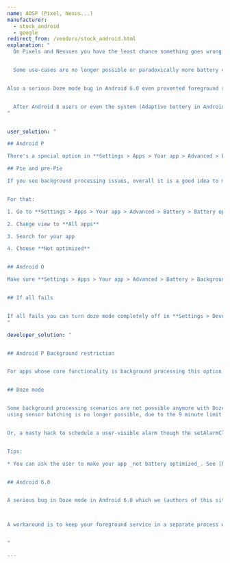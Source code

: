 ```yaml
---
name: AOSP (Pixel, Nexus...)
manufacturer:
  - stock_android
  - google
redirect_from: /vendors/stock_android.html
explanation: "
  On Pixels and Nexuses you have the least chance something goes wrong with background processing, but still there are several places to look at!


  Some use-cases are no longer possible or paradoxically more battery consuming (e.g. gathering sensor data through sensor batching,see [Solution for developers](#dev-solution)) with the introduction of [Doze mode](https://developer.android.com/training/monitoring-device-state/doze-standby) in Android 6+ and you may need to opt the app out of battery optimizations to make it work properly.


Also a serious Doze mode bug in Android 6.0 even prevented foreground services to do their job (see [Solution for devs](#dev-solution) for workaround), but luckily this was fixed in 7.0.


  After Android 8 users or even the system (Adaptive battery in Android 9) can decide to prevent your apps' background processes from working and you may need to check the Background restrictions (or limits) option in your phone settings.
"


user_solution: "

## Android P

There's a special option in **Settings > Apps > Your app > Advanced > Battery > Background restrictions**. If users accidentally enable this option, it will break their apps. And users do enable that option!

## Pie and pre-Pie

If you see background processing issues, overall it is a good idea to make your app _not battery optimized_ to ensure it gets the freedom it needs to perform in the background.


For that:

1. Go to **Settings > Apps > Your app > Advanced > Battery > Battery optimization**

2. Change view to **All apps**

3. Search for your app

4. Choose **Not optimized**


## Android O

Make sure **Settings > Apps > Your app > Advanced > Battery > Background limitations** is not enabled. If the app is not yet optimized for Oreo API level it will break their background processing.


## If all fails


If all fails you can turn doze mode completely off in **Settings > Developer options**. (If you don't know how to enable developer options, a web search-engine should help.)
"

developer_solution: "


## Android P Background restriction


For apps whose core functionality is background processing this option basically means 'Break the app core functionality' and this is not always obvious for users. You would be surprised how many support cases we look back on having spent hours debugging, only to find users enabled this. In our opinion this option is unnecessary or even evil. If users don't want the app to do its job, they can still force close or uninstall. Maybe this is a matter of naming as most users don't know what are background processes, but I guess whatever you do in terms of explanation it is so hard to understand (even for experienced users) what are all the consequences of this that there always will be people enabling it unintentionally.


## Doze mode


Some background processing scenarios are not possible anymore with Doze mode. For example low battery sensor logging
using sensor batching is no longer possible, due to the 9 minute limit on consecutive alarms. The only workaround is keeping a partial wake lock all the time, which means dramatically more battery is consumed for the same job.


Or, a nasty hack to schedule a user-visible alarm though the setAlarmClock() method which can trigger more often.


Tips:

* You can ask the user to make your app _not battery optimized_. See [https://developer.android.com/training/monitoring-device-state/doze-standby](https://developer.android.com/training/monitoring-device-state/doze-standby)


## Android 6.0


A serious bug in Doze mode in Android 6.0 which we (authors of this site) reported to Google (Dianne Hackborn) during the 6.0 BETA does not allow foreground services to keep a wake lock every time an activity or a broadcast receiver kicks in, see [https://plus.google.com/u/0/+AndroidDevelopers/posts/94jCkmG4jff](https://plus.google.com/u/0/+AndroidDevelopers/posts/94jCkmG4jff) and search for Petr Nalevka and Dianne Hackborn.



A workaround is to keep your foreground service in a separate process without any other Android components (read Activities, Receivers, Services…) in that process. This workaround is needed for all Android 6.0 devices but not needed on later devices where this is already fixed.


"

---
```

